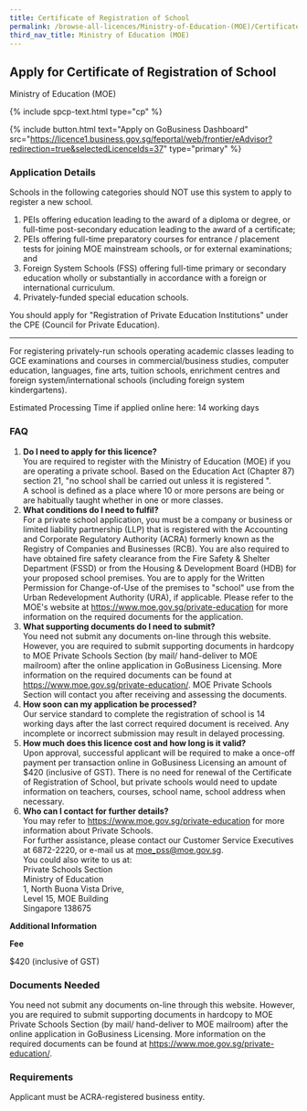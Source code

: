 ```yaml
---
title: Certificate of Registration of School
permalink: /browse-all-licences/Ministry-of-Education-(MOE)/Certificate-of-Registration-of-School
third_nav_title: Ministry of Education (MOE)
---
```


## Apply for Certificate of Registration of School

Ministry of Education (MOE)

{% include spcp-text.html type="cp" %}

{% include button.html text="Apply on GoBusiness Dashboard" src="https://licence1.business.gov.sg/feportal/web/frontier/eAdvisor?redirection=true&selectedLicenceIds=37" type="primary" %}

### Application Details

<p>Schools in the following categories should NOT use this system to apply to register a new school.</p>
 <ol>
 <li>PEIs offering education leading to the award of a diploma or degree, or full-time post-secondary education leading to the award of a certificate;</li>
 <li>PEIs offering full-time preparatory courses for entrance / placement tests for joining MOE mainstream schools, or for external examinations; and</li>
 <li>Foreign System Schools (FSS) offering full-time primary or secondary education wholly or substantially in accordance with a foreign or international curriculum.</li>
 <li>Privately-funded special education schools.</li>
 </ol>
 <p>You should apply for "Registration of Private Education Institutions" under the CPE (Council for Private Education).</p>
 <hr>
 <p>For registering privately-run schools operating academic classes leading to GCE examinations and courses in commercial/business studies, computer education, languages, fine arts, tuition schools, enrichment centres and foreign system/international schools (including foreign system kindergartens).</p>
 <p>Estimated Processing Time if applied online here: 14 working days</p>
 <H3>FAQ</H3>
 <ol>
 <li><Strong>Do I need to apply for this licence?</Strong><br>
 You are required to register with the Ministry of Education (MOE) if you are operating a private school. Based on the Education Act (Chapter 87) section 21, "no school shall be carried out unless it is registered ".<br>
 A school is defined as a place where 10 or more persons are being or are habitually taught whether in one or more classes.</li>
 <li><Strong>What conditions do I need to fulfil?</Strong><br>
 For a private school application, you must be a company or business or limited liability partnership (LLP) that is registered with the Accounting and Corporate Regulatory Authority (ACRA) formerly known as the Registry of Companies and Businesses (RCB). You are also required to have obtained fire safety clearance from the Fire Safety & Shelter Department (FSSD) or from the Housing & Development Board (HDB) for your proposed school premises. You are to apply for the Written Permission for Change-of-Use of the premises to "school" use from the Urban Redevelopment Authority (URA), if applicable. Please refer to the MOE's website at <a href="https://www.moe.gov.sg/private-education" target="_blank" rel="noopener">https://www.moe.gov.sg/private-education</a> for more information on the required documents for the application.</li>
 <li><Strong>What supporting documents do I need to submit?</Strong><br>
 You need not submit any documents on-line through this website. However, you are required to submit supporting documents in hardcopy to MOE Private Schools Section (by mail/ hand-deliver to MOE mailroom) after the online application in GoBusiness Licensing. More information on the required documents can be found at <a href="https://www.moe.gov.sg/private-education" target="_blank" rel="noopener">https://www.moe.gov.sg/private-education/</a>. MOE Private Schools Section will contact you after receiving and assessing the documents.</li>
 <li><Strong>How soon can my application be processed?</Strong><br>
 Our service standard to complete the registration of school is 14 working days after the last correct required document is received. Any incomplete or incorrect submission may result in delayed processing.</li>
 <li><Strong>How much does this licence cost and how long is it valid?</Strong><br>
 Upon approval, successful applicant will be required to make a once-off payment per transaction online in GoBusiness Licensing an amount of $420 (inclusive of GST). There is no need for renewal of the Certificate of Registration of School, but private schools would need to update information on teachers, courses, school name, school address when necessary.</li>
 <li><Strong>Who can I contact for further details?</Strong><br>
 You may refer to <a href="https://www.moe.gov.sg/private-education" target="_blank" rel="noopener">https://www.moe.gov.sg/private-education</a> for more information about Private Schools.<br>
 For further assistance, please contact our Customer Service Executives at 6872-2220, or e-mail us at <a href="mailto:moe_pss@moe.gov.sg">moe_pss@moe.gov.sg</a>.<br>
 You could also write to us at:<br>
 Private Schools Section<br>
 Ministry of Education<br>
 1, North Buona Vista Drive,<br>
 Level 15, MOE Building<br>
 Singapore 138675</li>
</ol>

**Additional Information**

<p><strong>Fee</strong></p>
 <p>$420 (inclusive of GST)</p>

### Documents Needed

<P>You need not submit any documents on-line through this website. However, you are required to submit supporting documents in hardcopy to MOE Private Schools Section (by mail/ hand-deliver to MOE mailroom) after the online application in GoBusiness Licensing. More information on the required documents can be found at <a href="https://www.moe.gov.sg/private-education" target="_blank" rel="noopener">https://www.moe.gov.sg/private-education/</a>.</P>

### Requirements

<p>Applicant must be ACRA-registered business entity.</p>

